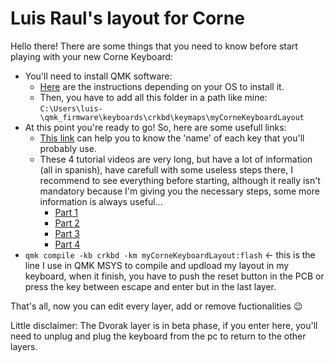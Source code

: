 # Luis Raul's layout for Corne

Hello there!
There are some things that you need to know before start playing with your new Corne Keyboard:

* You'll need to install QMK software:
  * <a href="https://beta.docs.qmk.fm/tutorial/newbs_getting_started">Here</a> are the instructions depending on your OS to install it.
  * Then, you have to add all this folder in a path like mine: `C:\Users\luis-\qmk_firmware\keyboards\crkbd\keymaps\myCorneKeyboardLayout`
* At this point you're ready to go! So, here are some usefull links:
  * <a href="https://config.qmk.fm/#/crkbd/rev1/LAYOUT_split_3x6_3">This link</a> can help you to know the 'name' of each key that you'll probably use.
  * These 4 tutorial videos are very long, but have a lot of information (all in spanish), have carefull with some useless steps there, I recommend to see everything before starting, although it really isn't mandatory because I'm giving you the necessary steps, some more information is always useful...
    * <a href="https://youtu.be/fvP5ws_I0HU">Part 1</a>
    * <a href="https://youtu.be/xH1Ali0g7w8">Part 2</a>
    * <a href="https://youtu.be/mz8WG5e--jA">Part 3</a>
    * <a href="https://youtu.be/vA32gDmvllA">Part 4</a>
* `qmk compile -kb crkbd -km myCorneKeyboardLayout:flash` <- this is the line I use in QMK MSYS to compile and updload my layout in my keyboard, when it finish, you have to push the reset button in the PCB or press the key between escape and enter but in the last layer.

That's all, now you can edit every layer, add or remove fuctionalities 😉

Little disclaimer:
The Dvorak layer is in beta phase, if you enter here, you'll need to unplug and plug the keyboard from the pc to return to the other layers.
